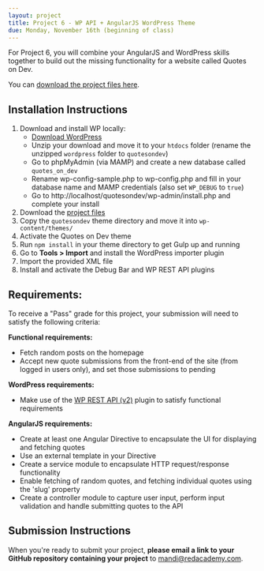 ```yaml
---
layout: project
title: Project 6 - WP API + AngularJS WordPress Theme
due: Monday, November 16th (beginning of class)
---
```


For Project 6, you will combine your AngularJS and WordPress skills together to build out the missing functionality for a website called Quotes on Dev.

You can [download the project files here](https://s3-us-west-2.amazonaws.com/red-wdp/project-06.zip).

## Installation Instructions

1. Download and install WP locally:
	- [Download WordPress](https://wordpress.org/download/)
	- Unzip your download and move it to your `htdocs` folder (rename the unzipped `wordpress` folder to `quotesondev`)
	- Go to phpMyAdmin (via MAMP) and create a new database called `quotes_on_dev`
	- Rename wp-config-sample.php to wp-config.php and fill in your database name and MAMP credentials (also set `WP_DEBUG` to `true`)
	- Go to http://localhost/quotesondev/wp-admin/install.php and complete your install
2. Download the [project files](https://s3-us-west-2.amazonaws.com/red-wdp/project-06.zip)
3. Copy the `quotesondev` theme directory and move it into `wp-content/themes/`
4. Activate the Quotes on Dev theme
5. Run `npm install` in your theme directory to get Gulp up and running
6. Go to **Tools > Import** and install the WordPress importer plugin
7. Import the provided XML file
8. Install and activate the Debug Bar and WP REST API plugins

## Requirements:

To receive a "Pass" grade for this project, your submission will need to satisfy the following criteria:

**Functional requirements:**

- Fetch random posts on the homepage
- Accept new quote submissions from the front-end of the site (from logged in users only), and set those submissions to pending

**WordPress requirements:**

- Make use of the [WP REST API (v2)](https://wordpress.org/plugins/rest-api/) plugin to satisfy functional requirements

**AngularJS requirements:**

- Create at least one Angular Directive to encapsulate the UI for displaying and fetching quotes
- Use an external template in your Directive
- Create a service module to encapsulate HTTP request/response functionality
- Enable fetching of random quotes, and fetching individual quotes using the 'slug' property
- Create a controller module to capture user input, perform input validation and handle submitting quotes to the API

## Submission Instructions

When you're ready to submit your project, **please email a link to your GitHub repository containing your project** to [mandi@redacademy.com](mailto:mandi@redacademy.com).
